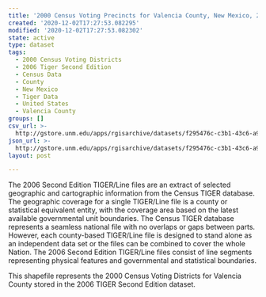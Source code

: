 ```yaml
---
title: '2000 Census Voting Precincts for Valencia County, New Mexico, 2006se TIGER'
created: '2020-12-02T17:27:53.082295'
modified: '2020-12-02T17:27:53.082302'
state: active
type: dataset
tags:
  - 2000 Census Voting Districts
  - 2006 Tiger Second Edition
  - Census Data
  - County
  - New Mexico
  - Tiger Data
  - United States
  - Valencia County
groups: []
csv_url: >-
  http://gstore.unm.edu/apps/rgisarchive/datasets/f295476c-c3b1-43c6-a91c-581dc5eab519/tgr2006se_vale_vtd00.derived.csv
json_url: >-
  http://gstore.unm.edu/apps/rgisarchive/datasets/f295476c-c3b1-43c6-a91c-581dc5eab519/tgr2006se_vale_vtd00.derived.json
layout: post

---
```

The 2006 Second Edition TIGER/Line files are an extract of selected geographic and cartographic information from the Census TIGER database.  The geographic coverage for a single TIGER/Line file is a county or statistical equivalent entity, with the coverage area based on the latest available governmental unit boundaries. The Census TIGER database represents a seamless national file with no overlaps or gaps between parts.  However, each county-based TIGER/Line file is designed to stand alone as an independent data set or the files can be combined to cover the whole Nation.  The 2006 Second Edition  TIGER/Line files consist of line segments representing physical features and governmental and statistical boundaries.  

This shapefile represents the 2000 Census Voting Districts for Valencia County stored in the 2006 TIGER Second Edition dataset.
